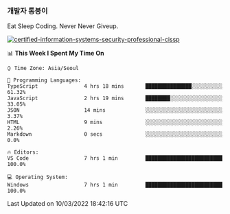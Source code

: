 ### 개발자 통붕이
Eat Sleep Coding.
Never Never Giveup.

[![certified-information-systems-security-professional-cissp](https://user-images.githubusercontent.com/44606727/157613689-acd84ec6-5f8f-4e79-89d9-a8d51f033634.png)](https://www.credly.com/badges/f394a010-85a0-450b-9136-8043af01d71c/public_url)

<!--START_SECTION:waka-->
📊 **This Week I Spent My Time On** 

```text
⌚︎ Time Zone: Asia/Seoul

💬 Programming Languages: 
TypeScript               4 hrs 18 mins       ███████████████░░░░░░░░░░   61.32% 
JavaScript               2 hrs 19 mins       ████████░░░░░░░░░░░░░░░░░   33.05% 
JSON                     14 mins             ░░░░░░░░░░░░░░░░░░░░░░░░░   3.37% 
HTML                     9 mins              ░░░░░░░░░░░░░░░░░░░░░░░░░   2.26% 
Markdown                 0 secs              ░░░░░░░░░░░░░░░░░░░░░░░░░   0.0%

🔥 Editors: 
VS Code                  7 hrs 1 min         █████████████████████████   100.0%

💻 Operating System: 
Windows                  7 hrs 1 min         █████████████████████████   100.0%

```


 Last Updated on 10/03/2022 18:42:16 UTC
<!--END_SECTION:waka-->
